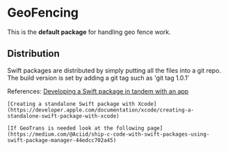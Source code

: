 # GeoFencing

This is the **default package** for handling geo fence work.

<a name="Distribution"></a>
## Distribution

Swift packages are distributed by simply putting all the files into a git repo. The build version is set by adding a git tag such as 'git tag 1.0.1'


References:
	[Developing a Swift package in tandem with an app](https://developer.apple.com/documentation/xcode/developing-a-swift-package-in-tandem-with-an-app) 

	[Creating a standalone Swift package with Xcode](https://developer.apple.com/documentation/xcode/creating-a-standalone-swift-package-with-xcode)

	[If GeoTrans is needed look at the following page](https://medium.com/@Aciid/ship-c-code-with-swift-packages-using-swift-package-manager-44edcc702a45)
